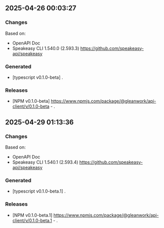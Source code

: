 

## 2025-04-26 00:03:27
### Changes
Based on:
- OpenAPI Doc  
- Speakeasy CLI 1.540.0 (2.593.3) https://github.com/speakeasy-api/speakeasy
### Generated
- [typescript v0.1.0-beta] .
### Releases
- [NPM v0.1.0-beta] https://www.npmjs.com/package/@gleanwork/api-client/v/0.1.0-beta - .

## 2025-04-29 01:13:36
### Changes
Based on:
- OpenAPI Doc  
- Speakeasy CLI 1.540.1 (2.593.4) https://github.com/speakeasy-api/speakeasy
### Generated
- [typescript v0.1.0-beta.1] .
### Releases
- [NPM v0.1.0-beta.1] https://www.npmjs.com/package/@gleanwork/api-client/v/0.1.0-beta.1 - .